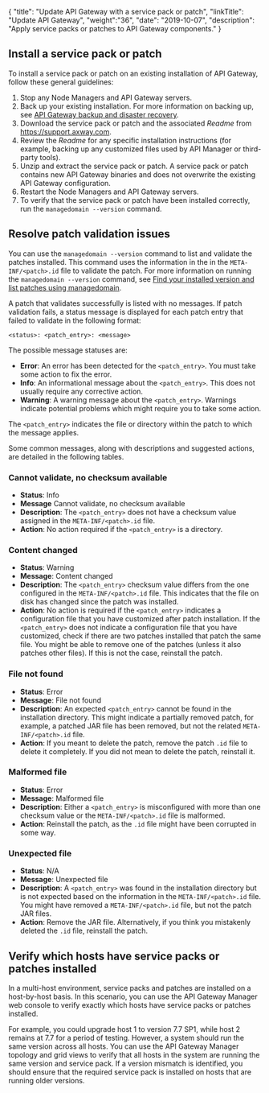 {
"title": "Update API Gateway with a service pack or patch",
"linkTitle": "Update API Gateway",
"weight":"36",
"date": "2019-10-07",
"description": "Apply service packs or patches to API Gateway components."
}

## Install a service pack or patch

To install a service pack or patch on an existing installation of API Gateway, follow these general guidelines:

1. Stop any Node Managers and API Gateway servers.
2. Back up your existing installation. For more information on backing up, see [API Gateway backup and disaster recovery](/docs/apim_administration/apigtw_admin/manage_operations/#api-gateway-backup-and-disaster-recovery).
3. Download the service pack or patch and the associated *Readme* from <https://support.axway.com>.
4. Review the *Readme* for any specific installation instructions (for example, backing up any customized files used by API Manager or third-party tools).
5. Unzip and extract the service pack or patch. A service pack or patch contains new API Gateway binaries and does not overwrite the existing API Gateway configuration.
6. Restart the Node Managers and API Gateway servers.
7. To verify that the service pack or patch have been installed correctly, run the `managedomain --version` command.

## Resolve patch validation issues

You can use the `managedomain --version` command to list and validate the patches installed. This command uses the information in the in the `META-INF/<patch>.id` file to validate the patch. For more information on running the `managedomain --version` command, see [Find your installed version and list patches using managedomain](/docs/apim_administration/apigtw_admin/trblshoot_get_help/#find-install-version).

A patch that validates successfully is listed with no messages. If patch validation fails, a status message is displayed for each patch entry that failed to validate in the following format:

```
<status>: <patch_entry>: <message>
```

The possible message statuses are:

* **Error**: An error has been detected for the `<patch_entry>`. You must take some action to fix the error.
* **Info**: An informational message about the `<patch_entry>`. This does not usually require any corrective action.
* **Warning**: A warning message about the `<patch_entry>`. Warnings indicate potential problems which might require you to take some action.

The `<patch_entry>` indicates the file or directory within the patch to which the message applies.

Some common messages, along with descriptions and suggested actions, are detailed in the following tables.

### Cannot validate, no checksum available

* **Status**: Info
* **Message** Cannot validate, no checksum available
* **Description**: The `<patch_entry>` does not have a checksum value assigned in the `META-INF/<patch>.id` file.
* **Action**: No action required if the `<patch_entry>` is a directory.

### Content changed

* **Status**: Warning
* **Message**: Content changed
* **Description**: The `<patch_entry>` checksum value differs from the one configured in the `META-INF/<patch>.id` file. This indicates that the file on disk has changed since the patch was installed.
* **Action**: No action is required if the `<patch_entry>` indicates a configuration file that you have customized after patch installation.
If the `<patch_entry>` does not indicate a configuration file that you have customized, check if there are two patches installed that patch the same file. You might be able to remove one of the patches (unless it also patches other files). If this is not the case, reinstall the patch.

### File not found

* **Status**: Error
* **Message**: File not found
* **Description**: An expected `<patch_entry>` cannot be found in the installation directory. This might indicate a partially removed patch, for example, a patched JAR file has been removed, but not the related `META-INF/<patch>.id` file.
* **Action**: If you meant to delete the patch, remove the patch `.id` file to delete it completely. If you did not mean to delete the patch, reinstall it.

### Malformed file

* **Status**: Error
* **Message**: Malformed file
* **Description**: Either a `<patch_entry>` is misconfigured with more than one checksum value or the `META-INF/<patch>.id` file is malformed.
* **Action**: Reinstall the patch, as the `.id` file might have been corrupted in some way.

### Unexpected file

* **Status**: N/A
* **Message**: Unexpected file
* **Description**: A `<patch_entry>` was found in the installation directory but is not expected based on the information in the `META-INF/<patch>.id` file. You might have removed a `META-INF/<patch>.id` file, but not the patch JAR files.
* **Action**: Remove the JAR file. Alternatively, if you think you mistakenly deleted the `.id` file, reinstall the patch.

## Verify which hosts have service packs or patches installed

In a multi-host environment, service packs and patches are installed on a host-by-host basis. In this scenario, you can use the API Gateway Manager web console to verify exactly which hosts have service packs or patches installed.

For example, you could upgrade host 1 to version 7.7 SP1, while host 2 remains at 7.7 for a period of testing. However, a system should run the same version across all hosts. You can use the API Gateway Manager topology and grid views to verify that all hosts in the system are running the same version and service pack. If a version mismatch is identified, you should ensure that the required service pack is installed on hosts that are running older versions.
